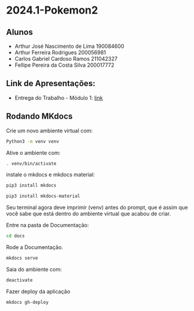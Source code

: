 # 2024.1-Pokemon2

## Alunos

- Arthur José Nascimento de Lima 190084600
- Arthur Ferreira Rodrigues 200056981
- Carlos Gabriel Cardoso Ramos 211042327
- Fellipe Pereira da Costa Silva 200017772

## Link de Apresentações:

- Entrega do Trabalho - Módulo 1: [link](https://youtu.be/BzyO2wMSp1A)

## Rodando MKdocs

Crie um novo ambiente virtual com:

```bash
Python3 -m venv venv
```

Ative o ambiente com:

```bash
. venv/bin/activate
```
instale o mkdocs e mkdocs material:

```bash
pip3 install mkdocs
```

```bash
pip3 install mkdocs-material
```

Seu terminal agora deve imprimir (venv) antes do prompt, que é assim que você sabe que está dentro do ambiente virtual que acabou de criar.


Entre na pasta de Documentação:

```bash
cd docs
```

Rode a Documentação.

```bash
mkdocs serve
```

Saia do ambiente com:

```bash
deactivate
```

Fazer deploy da aplicação

```bash
mkdocs gh-deploy
```